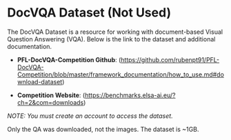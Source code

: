 # DocVQA Dataset (Not Used)

The DocVQA Dataset is a resource for working with document-based Visual Question Answering (VQA). Below is the link to the dataset and additional documentation.

- **PFL-DocVQA-Competition Github**: (https://github.com/rubenpt91/PFL-DocVQA-Competition/blob/master/framework_documentation/how_to_use.md#download-dataset)

- **Competition Website**: (https://benchmarks.elsa-ai.eu/?ch=2&com=downloads)

*NOTE: You must create an account to access the dataset.*

Only the QA was downloaded, not the images. The dataset is ~1GB. 